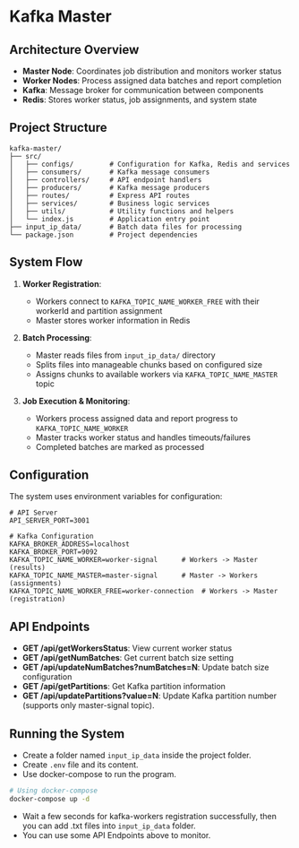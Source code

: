 # Kafka Master
## Architecture Overview

* **Master Node**: Coordinates job distribution and monitors worker status
* **Worker Nodes**: Process assigned data batches and report completion
* **Kafka**: Message broker for communication between components
* **Redis**: Stores worker status, job assignments, and system state

## Project Structure

```
kafka-master/
├── src/
│   ├── configs/         # Configuration for Kafka, Redis and services
│   ├── consumers/       # Kafka message consumers
│   ├── controllers/     # API endpoint handlers
│   ├── producers/       # Kafka message producers
│   ├── routes/          # Express API routes
│   ├── services/        # Business logic services
│   ├── utils/           # Utility functions and helpers
│   └── index.js         # Application entry point
├── input_ip_data/       # Batch data files for processing
└── package.json         # Project dependencies
```

## System Flow

1. **Worker Registration**:
   * Workers connect to `KAFKA_TOPIC_NAME_WORKER_FREE` with their workerId and partition assignment
   * Master stores worker information in Redis

2. **Batch Processing**:
   * Master reads files from `input_ip_data/` directory
   * Splits files into manageable chunks based on configured size
   * Assigns chunks to available workers via `KAFKA_TOPIC_NAME_MASTER` topic

3. **Job Execution & Monitoring**:
   * Workers process assigned data and report progress to `KAFKA_TOPIC_NAME_WORKER`
   * Master tracks worker status and handles timeouts/failures
   * Completed batches are marked as processed

## Configuration

The system uses environment variables for configuration:

```
# API Server
API_SERVER_PORT=3001

# Kafka Configuration
KAFKA_BROKER_ADDRESS=localhost
KAFKA_BROKER_PORT=9092
KAFKA_TOPIC_NAME_WORKER=worker-signal      # Workers -> Master (results)
KAFKA_TOPIC_NAME_MASTER=master-signal      # Master -> Workers (assignments)
KAFKA_TOPIC_NAME_WORKER_FREE=worker-connection  # Workers -> Master (registration)
```

## API Endpoints

* **GET /api/getWorkersStatus**: View current worker status
* **GET /api/getNumBatches**: Get current batch size setting
* **GET /api/updateNumBatches?numBatches=N**: Update batch size configuration
* **GET /api/getPartitions**: Get Kafka partition information
* **GET /api/updatePartitions?value=N**: Update Kafka partition number (supports only master-signal topic).

## Running the System
- Create a folder named `input_ip_data` inside the project folder.
- Create `.env` file and its content.
- Use docker-compose to run the program.
```bash
# Using docker-compose
docker-compose up -d
```
- Wait a few seconds for kafka-workers registration successfully, then you can add .txt files into `input_ip_data` folder.
- You can use some API Endpoints above to monitor.